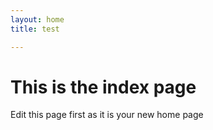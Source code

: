```yaml
---
layout: home
title: test

---
```

# This is the index page

Edit this page first as it is your new home page


